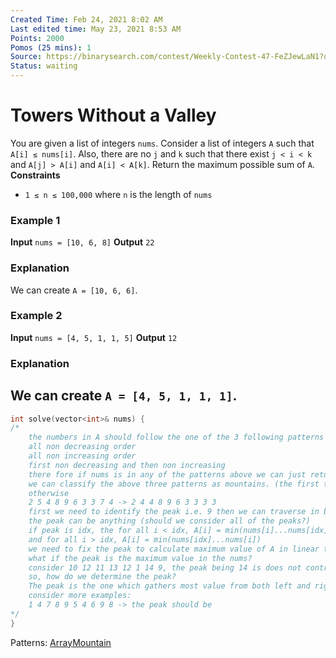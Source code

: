 ```yaml
---
Created Time: Feb 24, 2021 8:02 AM
Last edited time: May 23, 2021 8:53 AM
Points: 2000
Pomos (25 mins): 1
Source: https://binarysearch.com/contest/Weekly-Contest-47-FeZJewLaN1?questionsetIndex=3
Status: waiting
---
```


# Towers Without a Valley

You are given a list of integers `nums`. Consider a list of integers `A` such that `A[i] ≤ nums[i]`. Also, there are no `j` and `k` such that there exist `j < i < k` and `A[j] > A[i]` and `A[i] < A[k]`.
Return the maximum possible sum of `A`.
**Constraints**
- `1 ≤ n ≤ 100,000` where `n` is the length of `nums`
### **Example 1**
****Input****
`nums = [10, 6, 8]`
****Output****
`22`
### **Explanation**
We can create `A = [10, 6, 6]`.
### **Example 2**
****Input****
`nums = [4, 5, 1, 1, 5]`
****Output****
`12`
### **Explanation**
We can create `A = [4, 5, 1, 1, 1]`.
---
```cpp
int solve(vector<int>& nums) {
/*
    the numbers in A should follow the one of the 3 following patterns
    all non decreasing order
    all non increasing order
    first non decreasing and then non increasing
    there fore if nums is in any of the patterns above we can just return it. 
    we can classify the above three patterns as mountains. (the first to have peaks at the first and the last respectively)
    otherwise 
    2 5 4 8 9 6 3 3 7 4 -> 2 4 4 8 9 6 3 3 3 3 
    first we need to identify the peak i.e. 9 then we can traverse in both left and right to fill A
    the peak can be anything (should we consider all of the peaks?)
    if peak is idx, the for all i < idx, A[i] = min(nums[i]...nums[idx])
    and for all i > idx, A[i] = min(nums[idx]...nums[i])
    we need to fix the peak to calculate maximum value of A in linear time. 
    what if the peak is the maximum value in the nums?
    consider 10 12 11 13 12 1 14 9, the peak being 14 is does not contribute maximum A. i.e.  1 1 1 1 1 14 9. In this case we need the peak to be 13. -> 10 11 11 13 12 1 1 1. 
    so, how do we determine the peak?
    The peak is the one which gathers most value from both left and right...
    consider more examples:
    1 4 7 8 9 5 4 6 9 8 -> the peak should be 
*/
}
```
Patterns: [Array](Array.md)[Mountain](Mountain.md)